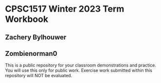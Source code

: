 # CPSC1517 Winter 2023 Term Workbook

## Zachery Bylhouwer

## Zombienorman0

This is a public repository for your classroom demonstrations and practice. You will use this only for public work. Exercise work submitted within this repository will NOT be evaluated.

